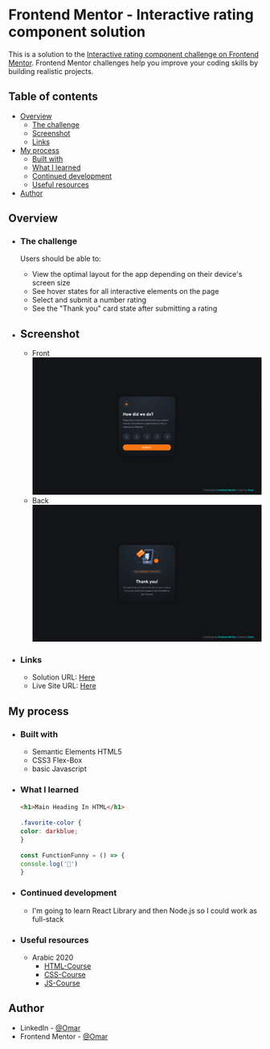 # Frontend Mentor - Interactive rating component solution

This is a solution to the [Interactive rating component challenge on Frontend Mentor](https://www.frontendmentor.io/challenges/interactive-rating-component-koxpeBUmI). Frontend Mentor challenges help you improve your coding skills by building realistic projects. 

## Table of contents

- [Overview](#overview)
  - [The challenge](#the-challenge)
  - [Screenshot](#screenshot)
  - [Links](#links)
- [My process](#my-process)
  - [Built with](#built-with)
  - [What I learned](#what-i-learned)
  - [Continued development](#continued-development)
  - [Useful resources](#useful-resources)
- [Author](#author)

## Overview
   

- ### The challenge

   Users should be able to:

   - View the optimal layout for the app depending on their device's screen size
   - See hover states for all interactive elements on the page
   - Select and submit a number rating
   - See the "Thank you" card state after submitting a rating

- ## Screenshot
   - Front
    ![screenshots-1](screenshots/Screenshot%202022-04-13%20090331.png)
   - Back 
    ![screenshots-2](screenshots/Screenshot%202022-04-13%20090426.png)

- ### Links

   - Solution URL: [Here](https://your-solution-url.com)
   - Live Site URL: [Here](https://your-live-site-url.com)

## My process

   - ### Built with
     * Semantic Elements HTML5
     * CSS3 Flex-Box
     * basic Javascript

   - ### What I learned
      ```html
      <h1>Main Heading In HTML</h1>
      ```

      ```css
      .favorite-color {
      color: darkblue;
      }
      ```

      ```js
      const FunctionFunny = () => {
      console.log('🎉')
      }
      ```  
   - ### Continued development   
      - I'm going to learn React Library and then Node.js so  I could work as full-stack

   - ### Useful resources
      - Arabic 2020 
         - [HTML-Course](https://www.youtube.com/watch?v=6QAELgirvjs&list=PLDoPjvoNmBAw_t_XWUFbBX-c9MafPk9ji)
         - [CSS-Course](https://www.youtube.com/watch?v=X1ulCwyhCVM&list=PLDoPjvoNmBAzjsz06gkzlSrlev53MGIKe)
         - [JS-Course](https://www.youtube.com/watch?v=GM6dQBmc-Xg&list=PLDoPjvoNmBAx3kiplQR_oeDqLDBUDYwVv)

## Author

- LinkedIn - [@Omar](https://www.linkedin.com/feed/)
- Frontend Mentor - [@Omar](https://www.frontendmentor.io/home)

